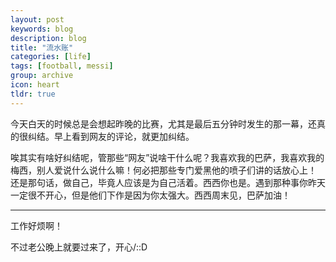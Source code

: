 ```yaml
---
layout: post
keywords: blog
description: blog
title: "流水账"
categories: [life]
tags: [football, messi]
group: archive
icon: heart
tldr: true
---
```


今天白天的时候总是会想起昨晚的比赛，尤其是最后五分钟时发生的那一幕，还真的很纠结。早上看到网友的评论，就更加纠结。 

唉其实有啥好纠结呢，管那些“网友”说啥干什么呢？我喜欢我的巴萨，我喜欢我的梅西，别人爱说什么说什么嘛！何必把那些专门爱黑他的喷子们讲的话放心上！ 还是那句话，做自己，毕竟人应该是为自己活着。西西你也是。遇到那种事你昨天一定很不开心，但是他们下作是因为你太强大。西西周末见，巴萨加油！

---

工作好烦啊！

不过老公晚上就要过来了，开心/::D